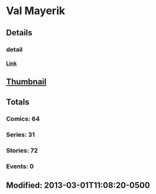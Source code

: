 # Val  Mayerik 
## Details
### detail
#### [Link](http://marvel.com/comics/creators/957/val_mayerik?utm_campaign=apiRef&utm_source=225578a89fc76f3d20fbffda5d17a88d)
## [Thumbnail](http://i.annihil.us/u/prod/marvel/i/mg/b/40/image_not_available.jpg)
## Totals
### Comics: 64
### Series: 31
### Stories: 72
### Events: 0
## Modified: 2013-03-01T11:08:20-0500